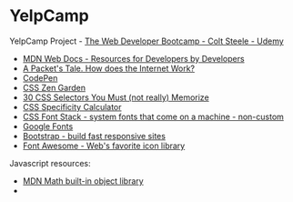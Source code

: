 # YelpCamp
YelpCamp Project - [The Web Developer Bootcamp - Colt Steele - Udemy](https://www.udemy.com/course/the-web-developer-bootcamp)

* [MDN Web Docs - Resources for Developers by Developers](https://developer.mozilla.org/en-US/)
* [A Packet's Tale.  How does the Internet Work?](https://youtu.be/ewrBalT_eBM)
* [CodePen](https://codepen.io)
* [CSS Zen Garden](http://www.csszengarden.com/)
* [30 CSS Selectors You Must (not really) Memorize](https://code.tutsplus.com/tutorials/the-30-css-selectors-you-must-memorize--net-16048)
* [CSS Specificity Calculator](https://specificity.keegan.st/)
* [CSS Font Stack - system fonts that come on a machine - non-custom](https://www.cssfontstack.com/)
* [Google Fonts](https://fonts.google.com/)
* [Bootstrap - build fast responsive sites](https://getboostrap.com)
* [Font Awesome - Web's favorite icon library](https://fontawesome.com)


Javascript resources:
* [MDN Math built-in object library](https://developer.mozilla.org/en-US/docs/Web/JavaScript/Reference/Global_Objects/Math)
* []()


